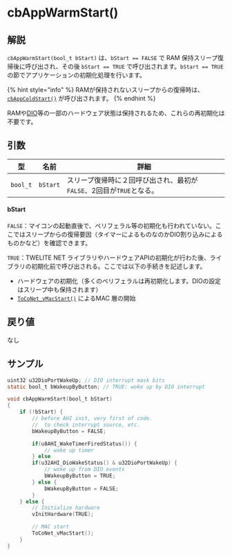 # cbAppWarmStart()

## 解説

`cbAppWarmStart(bool_t bStart)` は、`bStart == FALSE` で RAM 保持スリープ復帰後に呼び出され、その後 `bStart == TRUE` で呼び出されます。`bStart == TRUE` の節でアプリケーションの初期化処理を行います。

{% hint style="info" %}
RAMが保持されないスリープからの復帰時は、[`cbAppColdStart()`](cbappcoldstart.md) が呼び出されます。
{% endhint %}

RAMや[DIO](../../hw-api-ref/perifuraru/dio.md)等の一部のハードウェア状態は保持されるため、これらの再初期化は不要です。

## 引数

| 型        | 名前       | 詳細                                        |
| -------- | -------- | ----------------------------------------- |
| `bool_t` | `bStart` | スリープ復帰時に２回呼び出され、最初が`FALSE`、2回目が`TRUE`となる。 |

#### bStart

`FALSE`：マイコンの起動直後で、ペリフェラル等の初期化も行われていない。ここではスリープからの復帰要因（タイマーによるものなのかDIO割り込みによるものかなど）を確認できます。

`TRUE`：TWELITE NET ライブラリやハードウェアAPIの初期化が行わた後、ライブラリの初期化前で呼び出される。ここでは以下の手続きを記述します。

* ハードウェアの初期化（多くのペリフェラルは再初期化します。DIOの設定はスリープ中も保持されます）
* [`ToCoNet_vMacStart()`](../twelite-net-guan-shu/toconet_vmacstart.md) によるMAC 層の開始

## 戻り値

なし

## サンプル

```c
uint32 u32DioPortWakeUp; // DIO interrupt mask bits 
static bool_t bWakeupByButton; // TRUE: woke up by DIO interrupt

void cbAppWarmStart(bool_t bStart)
{
	if (!bStart) {
		// before AHI init, very first of code.
		//  to check interrupt source, etc.
		bWakeupByButton = FALSE;

		if(u8AHI_WakeTimerFiredStatus()) {
			// wake up timer
		} else
		if(u32AHI_DioWakeStatus() & u32DioPortWakeUp) {
			// woke up from DIO events
			bWakeupByButton = TRUE;
		} else {
			bWakeupByButton = FALSE;
		}
	} else {
		// Initialize hardware
		vInitHardware(TRUE);

		// MAC start
		ToCoNet_vMacStart();
	}
}
```

